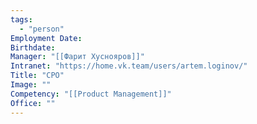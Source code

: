 ```yaml
---
tags:
  - "person"
Employment Date:
Birthdate:
Manager: "[[Фарит Хуснояров]]"
Intranet: "https://home.vk.team/users/artem.loginov/"
Title: "CPO"
Image: ""
Competency: "[[Product Management]]"
Office: ""
---
```

